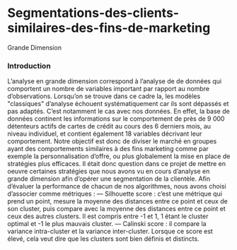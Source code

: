 # Segmentations-des-clients-similaires-des-fins-de-marketing
Grande Dimension

### Introduction
L’analyse en grande dimension correspond à l’analyse de de données qui comportent un nombre de variables important par rapport au nombre d’observations. Lorsqu’on se trouve dans ce cadre la, les modèles "classiques" d’analyse échouent systématiquement car ils sont dépassés et pas adaptés. C’est notamment le cas avec nos données. En effet, la base de données continent les informations sur le comportement de près de 9 000 détenteurs actifs de cartes de crédit au cours des 6 derniers mois, au niveau individuel, et contient également 18 variables décrivant leur comportement. Notre objectif est donc de diviser le marché en groupes ayant des comportements similaires à des fins marketing comme par exemple la personnalisation d’offre, ou plus globalement la mise en place de stratégies plus efficaces.
Il était donc question dans ce projet de mettre en oeuvre certaines stratégies que nous avons
vu en cours d’analyse en grande dimension afin d’opérer une segmentation de la clientèle.
Afin d’évaluer la performance de chacun de nos algorithmes, nous avons choisi d’associer comme métriques :
— Silhouette score : c’est une métrique qui prend un point, mesure la moyenne des distances entre ce point et ceux de son cluster, puis compare avec la moyenne des distances entre ce point et ceux des autres clusters. Il est compris entre -1 et 1, 1 étant le cluster
optimal et -1 le plus mauvais cluster.
— Calinski score : il compare la variance intra-cluster et la variance inter-cluster. Lorsque ce score est élevé, cela veut dire que les clusters sont bien définis et distincts.

